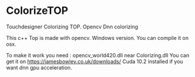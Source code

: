 # ColorizeTOP
Touchdesigner Colorizing TOP. Opencv Dnn colorizing

This c++ Top is made with opencv.
Windows version.
You can compile it on osx.

To make it work you need :
opencv_world420.dll near Colorizing.dll
    You can get it on https://jamesbowley.co.uk/downloads/
Cuda 10.2 installed if you want dnn gpu acceleration.
